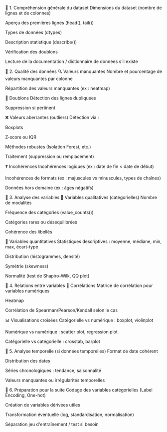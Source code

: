 📌 1. Compréhension générale du dataset
Dimensions du dataset (nombre de lignes et de colonnes)

Aperçu des premières lignes (head(), tail())

Types de données (dtypes)

Description statistique (describe())

Vérification des doublons

Lecture de la documentation / dictionnaire de données s’il existe

📌 2. Qualité des données
🔍 Valeurs manquantes
Nombre et pourcentage de valeurs manquantes par colonne

Répartition des valeurs manquantes (ex : heatmap)

🔁 Doublons
Détection des lignes dupliquées

Suppression si pertinent

❌ Valeurs aberrantes (outliers)
Détection via :

Boxplots

Z-score ou IQR

Méthodes robustes (Isolation Forest, etc.)

Traitement (suppression ou remplacement)

❓ Incohérences
Incohérences logiques (ex : date de fin < date de début)

Incohérences de formats (ex : majuscules vs minuscules, types de chaînes)

Données hors domaine (ex : âges négatifs)

📌 3. Analyse des variables
🔣 Variables qualitatives (catégorielles)
Nombre de modalités

Fréquence des catégories (value_counts())

Catégories rares ou déséquilibrées

Cohérence des libellés

🔢 Variables quantitatives
Statistiques descriptives : moyenne, médiane, min, max, écart-type

Distribution (histogrammes, densité)

Symétrie (skewness)

Normalité (test de Shapiro-Wilk, QQ plot)

📌 4. Relations entre variables
🧮 Corrélations
Matrice de corrélation pour variables numériques

Heatmap

Corrélation de Spearman/Pearson/Kendall selon le cas

📊 Visualisations croisées
Catégorielle vs numérique : boxplot, violinplot

Numérique vs numérique : scatter plot, regression plot

Catégorielle vs catégorielle : crosstab, barplot

📌 5. Analyse temporelle (si données temporelles)
Format de date cohérent

Distribution des dates

Séries chronologiques : tendance, saisonnalité

Valeurs manquantes ou irrégularités temporelles

📌 6. Préparation pour la suite
Codage des variables catégorielles (Label Encoding, One-hot)

Création de variables dérivées utiles

Transformation éventuelle (log, standardisation, normalisation)

Séparation jeu d'entraînement / test si besoin